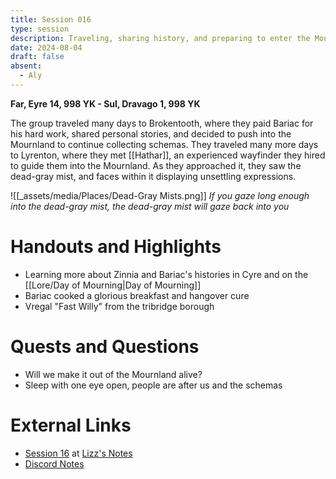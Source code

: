 ```yaml
---
title: Session 016
type: session
description: Traveling, sharing history, and preparing to enter the Mournland.
date: 2024-08-04
draft: false
absent:
  - Aly
---
```

**Far, Eyre 14, 998 YK - Sul, Dravago 1, 998 YK**

The group traveled many days to Brokentooth, where they paid Bariac for his hard work, shared personal stories, and decided to push into the Mournland to continue collecting schemas. They traveled many more days to Lyrenton, where they met [[Hathar]], an experienced wayfinder they hired to guide them into the Mournland. As they approached it, they saw the dead-gray mist, and faces within it displaying unsettling expressions.

![[_assets/media/Places/Dead-Gray Mists.png]]
*If you gaze long enough into the dead-gray mist, the dead-gray mist will gaze back into you*
# Handouts and Highlights
- Learning more about Zinnia and Bariac's histories in Cyre and on the [[Lore/Day of Mourning|Day of Mourning]]
- Bariac cooked a glorious breakfast and hangover cure
- Vregal "Fast Willy" from the tribridge borough
# Quests and Questions
- Will we make it out of the Mournland alive?
- Sleep with one eye open, people are after us and the schemas
# External Links
- [Session 16](https://docs.google.com/document/d/1J33aBWlHE9Q3B2MMNnUZiaMUoW-X7qpKUtETTQmvalc/edit#heading=h.x8vcsr20tx5b) at [Lizz's Notes](https://docs.google.com/document/d/1J33aBWlHE9Q3B2MMNnUZiaMUoW-X7qpKUtETTQmvalc/edit)
- [Discord Notes](https://discord.com/channels/283480767844057088/1208993465531105380/1269773513271672832)
